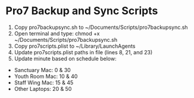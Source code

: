 # Pro7 Backup and Sync Scripts
1. Copy pro7backupsync.sh to ~/Documents/Scripts/pro7backupsync.sh
1. Open terminal and type: chmod +x ~/Documents/Scripts/pro7backupsync.sh
1. Copy pro7scripts.plist to ~/Library/LaunchAgents
1. Update pro7scripts.plist paths in file (lines 8, 21, and 23)
1. Update minute based on schedule below:
  - Sanctuary Mac: 0 & 30
  - Youth Room Mac: 10 & 40
  - Staff Wing Mac: 15 & 45
  - Other Laptops: 20 & 50